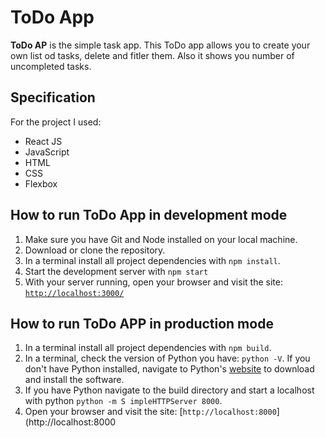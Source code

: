 # ToDo App

**ToDo AP** is the simple task app. This ToDo app allows you to create your own list od tasks, delete and fitler them. Also it shows you number of uncompleted tasks.

## Specification
For the project I used:
* React JS
* JavaScript
* HTML
* CSS
* Flexbox

## How to run ToDo App in development mode

1. Make sure you have Git and Node installed on your local machine.
2. Download or clone the repository.
3. In a terminal install all project dependencies with `npm install`.
4. Start the development server with `npm start`
5. With your server running, open your browser and visit the site:
[`http://localhost:3000/`](http://localhost:3000/)

## How to run ToDo APP in production mode

1. In a terminal install all project dependencies with `npm build`.
2. In a terminal, check the version of Python you have: `python -V`. If you don't have Python installed, navigate to Python's [website](https://www.python.org/) to download and install the software.
3. If you have Python navigate to the build directory and start a localhost with python `python -m S impleHTTPServer 8000`. 
4. Open your browser and visit the site: [`http://localhost:8000`](http://localhost:8000